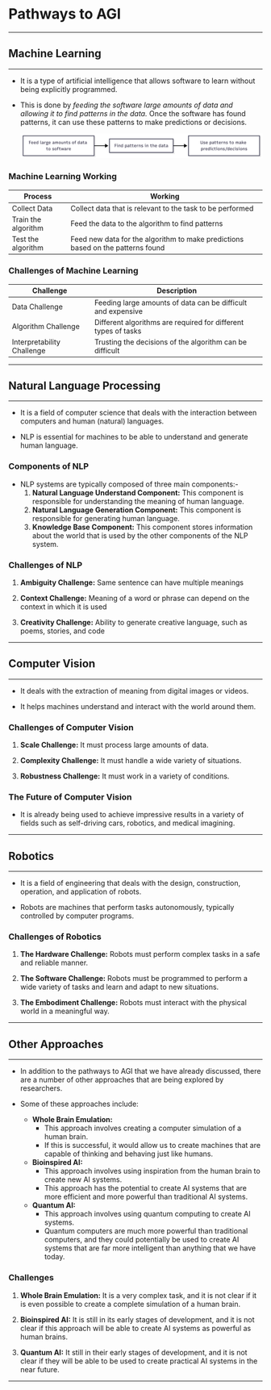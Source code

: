 # Pathways to AGI
<hr>

## Machine Learning
<hr>

* It is a type of artificial intelligence that allows software to learn without being explicitly programmed.

* This is done by *feeding the software large amounts of data and allowing it to find patterns in the data.* Once the software has found patterns, it can use these patterns to make predictions or decisions.

    <img src="Images/Pathways%20to%20AGI.png">

### Machine Learning Working

| Process | Working |
|----------|----------|
| Collect Data    | Collect data that is relevant to the task to be performed     |
| Train the algorithm    | Feed the data to the algorithm to find patterns     |
| Test the algorithm    | Feed new data for the algorithm to make predictions based on the patterns found     |

### Challenges of Machine Learning

| Challenge | Description |
|----------|----------|
| Data Challenge    | Feeding large amounts of data can be difficult and expensive     |
| Algorithm Challenge    | Different algorithms are required for different types of tasks     |
| Interpretability Challenge    | Trusting the decisions of the algorithm can be difficult     |

<hr>

## Natural Language Processing
<hr>

* It is a field of computer science that deals with the interaction between computers and human (natural) languages.

* NLP is essential for machines to be able to understand and generate human language.

### Components of NLP

* NLP systems are typically composed of three main components:-
    1. **Natural Language Understand Component:** This component is responsible for understanding the meaning of human language.
    2. **Natural Language Generation Component:** This component is responsible for generating human language.
    3. **Knowledge Base Component:** This component stores information about the world that is used by the other components of the NLP system.

### Challenges of NLP

1. **Ambiguity Challenge:** Same sentence can have multiple meanings

2. **Context Challenge:** Meaning of a word or phrase can depend on the context in which it is used

3. **Creativity Challenge:** Ability to generate creative language, such as poems, stories, and code
<hr>

## Computer Vision
<hr>

* It deals with the extraction of meaning from digital images or videos.

* It helps machines understand and interact with the world around them.

### Challenges of Computer Vision

1. **Scale Challenge:** It must process large amounts of data.

2. **Complexity Challenge:** It must handle a wide variety of situations.

3. **Robustness Challenge:** It must work in a variety of conditions.

### The Future of Computer Vision

* It is already being used to achieve impressive results in a variety of fields such as self-driving cars, robotics, and medical imagining.
<hr>

## Robotics
<hr>

* It is a field of engineering that deals with the design, construction, operation, and application of robots.

* Robots are machines that perform tasks autonomously, typically controlled by computer programs.

### Challenges of Robotics  

1. **The Hardware Challenge:** Robots must perform complex tasks in a safe and reliable manner.

2. **The Software Challenge:** Robots must be programmed to perform a wide variety of tasks and learn and adapt to new situations.

3. **The Embodiment Challenge:** Robots must interact with the physical world in a meaningful way.
<hr>

## Other Approaches
<hr>

* In addition to the pathways to AGI that we have already discussed, there are a number of other approaches that are being explored by researchers.

* Some of these approaches include:
    * **Whole Brain Emulation:**
        * This approach involves creating a computer simulation of a human brain.
        * If this is successful, it would allow us to create machines that are capable of thinking and behaving just like humans.
    * **Bioinspired AI:**
        * This approach involves using inspiration from the human brain to create new AI systems.
        * This approach has the potential to create AI systems that are more efficient and more powerful than traditional AI systems.
    * **Quantum AI:**
        * This approach involves using quantum computing to create AI systems.
        * Quantum computers are much more powerful than traditional computers, and they could potentially be used to create AI systems that are far more intelligent than anything that we have today.

### Challenges

1. **Whole Brain Emulation:** It is a very complex task, and it is not clear if it is even possible to create a complete simulation of a human brain.

2. **Bioinspired AI:** It is still in its early stages of development, and it is not clear if this approach will be able to create AI systems as powerful as human brains.

3. **Quantum AI:** It still in their early stages of development, and it is not clear if they will be able to be used to create practical AI systems in the near future.
<hr>
